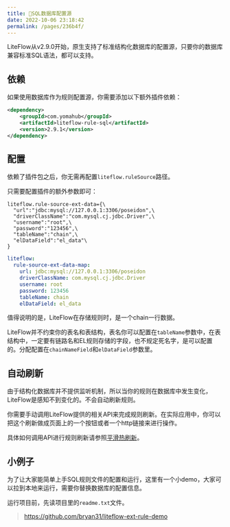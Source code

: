```yaml
---
title: 📘SQL数据库配置源
date: 2022-10-06 23:18:42
permalink: /pages/236b4f/
---
```


LiteFlow从v2.9.0开始，原生支持了标准结构化数据库的配置源，只要你的数据库兼容标准SQL语法，都可以支持。

## 依赖

如果使用数据库作为规则配置源，你需要添加以下额外插件依赖：

```xml
<dependency>
    <groupId>com.yomahub</groupId>
    <artifactId>liteflow-rule-sql</artifactId>
    <version>2.9.1</version>
</dependency>
```

## 配置

依赖了插件包之后，你无需再配置`liteflow.ruleSource`路径。

只需要配置插件的额外参数即可：

<code-group>
  <code-block title="Properties风格配置" active>

```properties
liteflow.rule-source-ext-data={\
  "url":"jdbc:mysql://127.0.0.1:3306/poseidon",\
  "driverClassName":"com.mysql.cj.jdbc.Driver",\
  "username":"root",\
  "password":"123456",\
  "tableName":"chain",\
  "elDataField":"el_data"\
}
```
  </code-block>
  <code-block title="Yaml风格配置">

```yaml
liteflow:
  rule-source-ext-data-map:
    url: jdbc:mysql://127.0.0.1:3306/poseidon
    driverClassName: com.mysql.cj.jdbc.Driver
    username: root
    password: 123456
    tableName: chain
    elDataField: el_data
```
  </code-block>
</code-group>

值得说明的是，LiteFlow在存储规则时，是一个chain一行数据。

LiteFlow并不约束你的表名和表结构，表名你可以配置在`tableName`参数中，在表结构中，一定要有链路名和EL规则存储的字段，也不规定死名字，是可以配置的。分配配置在`chainNameField`和`elDataField`参数里。

## 自动刷新

由于结构化数据库并不提供监听机制，所以当你的规则在数据库中发生变化，LiteFlow是感知不到变化的。不会自动刷新规则。

你需要手动调用LiteFlow提供的相关API来完成规则刷新。在实际应用中，你可以把这个刷新做成页面上的一个按钮或者一个http链接来进行操作。

具体如何调用API进行规则刷新请参照[平滑热刷新](/pages/204d71/)。

## 小例子
为了让大家能简单上手SQL规则文件的配置和运行，这里有一个小demo，大家可以拉到本地来运行，需要你替换数据库的配置信息。

运行项目前，先读项目里的`readme.txt`文件。

> https://github.com/bryan31/liteflow-ext-rule-demo